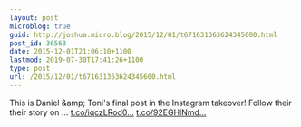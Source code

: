 ```yaml
---
layout: post
microblog: true
guid: http://joshua.micro.blog/2015/12/01/t671631363624345600.html
post_id: 36563
date: 2015-12-01T21:06:10+1100
lastmod: 2019-07-30T17:41:26+1100
type: post
url: /2015/12/01/t671631363624345600.html
---
```

This is Daniel &amp;amp; Toni's final post in the Instagram takeover! Follow their their story on … [t.co/iqczLRod0...](https://t.co/iqczLRod0P) [t.co/92EGHlNmd...](https://t.co/92EGHlNmdf)
